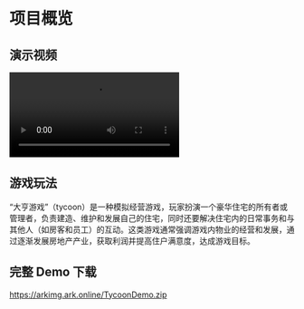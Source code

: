 # 项目概览

## 演示视频

<video controls src="https://arkimg.ark.online/tycoonDemo.mp4"></video>



## 游戏玩法

“大亨游戏”（tycoon）是一种模拟经营游戏，玩家扮演一个豪华住宅的所有者或管理者，负责建造、维护和发展自己的住宅，同时还要解决住宅内的日常事务和与其他人（如房客和员工）的互动。这类游戏通常强调游戏内物业的经营和发展，通过逐渐发展房地产产业，获取利润并提高住户满意度，达成游戏目标。

## 完整 Demo 下载

https://arkimg.ark.online/TycoonDemo.zip
